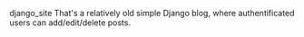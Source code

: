 django_site
That's a relatively old simple Django blog, where authentificated users can add/edit/delete posts. 
